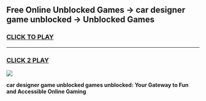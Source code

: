 
## Free Online Unblocked Games → car designer game unblocked → Unblocked Games
<h3>
<a href="https://premium.freeplayer.one?title=car_designer_game_unblocked&ref=21F">CLICK TO PLAY</a></h3>
<hr>

<h3>
<a href="https://premium.freeplayer.one?title=car_designer_game_unblocked&ref=21F">CLICK 2 PLAY</a>
  
</h3>

<a href="https://premium.freeplayer.one?title=car_designer_game_unblocked&ref=21F/"><img src="https://clearcache.store/games.png"></a>


**car designer game unblocked games unblocked: Your Gateway to Fun and Accessible Online Gaming**
